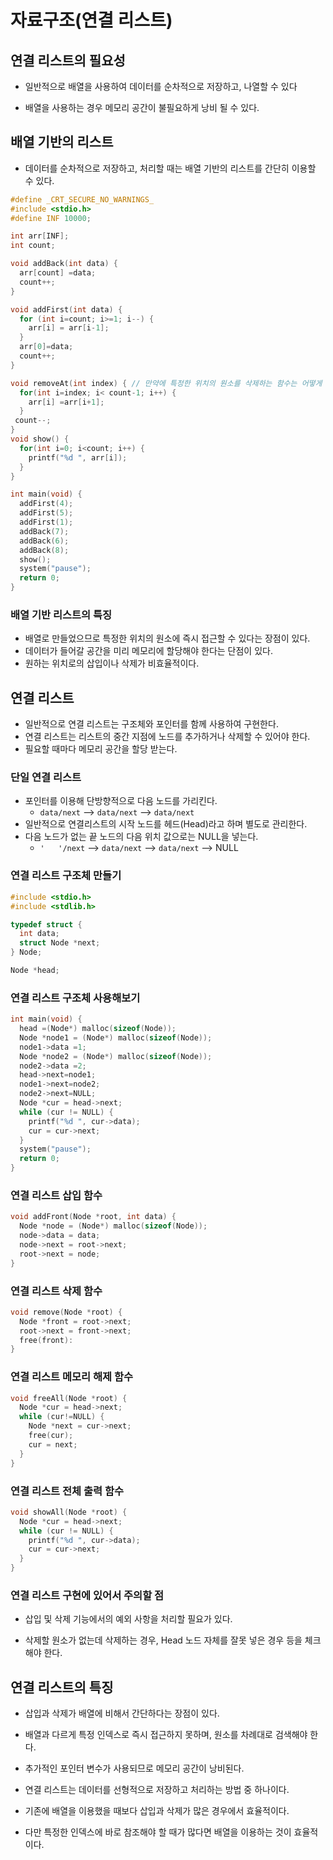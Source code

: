 # 자료구조(연결 리스트)

## 연결 리스트의 필요성

* 일반적으로 배열을 사용하여 데이터를 순차적으로 저장하고, 나열할 수 있다

* 배열을 사용하는 경우 메모리 공간이 불필요하게 낭비 될 수 있다.

  

## 배열 기반의 리스트

* 데이터를 순차적으로 저장하고, 처리할 때는 배열 기반의 리스트를 간단히 이용할 수 있다.



```c
#define _CRT_SECURE_NO_WARNINGS_
#include <stdio.h>
#define INF 10000;

int arr[INF];
int count;

void addBack(int data) {
  arr[count] =data;
  count++;
}

void addFirst(int data) {
  for (int i=count; i>=1; i--) {
    arr[i] = arr[i-1];
  }
  arr[0]=data;
  count++;
}

void removeAt(int index) { // 만약에 특정한 위치의 원소를 삭제하는 함수는 어떻게 구현할까?
  for(int i=index; i< count-1; i++) {
    arr[i] =arr[i+1];
  }
 count--;
}
void show() {
  for(int i=0; i<count; i++) {
    printf("%d ", arr[i]);
  }
}

int main(void) {
  addFirst(4);
  addFirst(5);
  addFirst(1);
  addBack(7);
  addBack(6);
  addBack(8);
  show();
  system("pause");
  return 0;
}
```



### 배열 기반 리스트의 특징

* 배열로 만들었으므로 특정한 위치의 원소에 즉시 접근할 수 있다는 장점이 있다.
* 데이터가 들어갈 공간을 미리 메모리에 할당해야 한다는 단점이 있다.
* 원하는 위치로의 삽입이나 삭제가 비효율적이다.



## 연결 리스트

* 일반적으로 연결 리스트는 구조체와 포인터를 함께 사용하여 구현한다.
* 연결 리스트는 리스트의 중간 지점에 노드를 추가하거나 삭제할 수 있어야 한다.
* 필요할 때마다 메모리 공간을 할당 받는다.



### 단일 연결 리스트

* 포인터를 이용해 단방향적으로 다음 노드를 가리킨다.
  * `data/next` --> `data/next` --> `data/next`
* 일반적으로 연결리스트의 시작 노드를 헤드(Head)라고 하며 별도로 관리한다.
* 다음 노드가 없는 끝 노드의 다음 위치 값으로는 NULL을 넣는다.
  * `'   '/next` --> `data/next` --> `data/next` --> NULL



### 연결 리스트 구조체 만들기

```c
#include <stdio.h>
#include <stdlib.h>

typedef struct {
  int data;
  struct Node *next;
} Node;

Node *head; 
```

### 연결 리스트 구조체 사용해보기

```c
int main(void) {
  head =(Node*) malloc(sizeof(Node));
  Node *node1 = (Node*) malloc(sizeof(Node));
  node1->data =1;
  Node *node2 = (Node*) malloc(sizeof(Node));
  node2->data =2;
  head->next=node1;
  node1->next=node2;
  node2->next=NULL;
  Node *cur = head->next;
  while (cur != NULL) {
    printf("%d ", cur->data);
    cur = cur->next;
  }
  system("pause");
  return 0;
}
```

### 연결 리스트 삽입 함수

```c
void addFront(Node *root, int data) {
  Node *node = (Node*) malloc(sizeof(Node));
  node->data = data;
  node->next = root->next;
  root->next = node;
}
```

### 연결 리스트 삭제 함수

```c
void remove(Node *root) {
  Node *front = root->next;
  root->next = front->next;
  free(front):
}
```

### 연결 리스트 메모리 해제 함수

```c
void freeAll(Node *root) {
  Node *cur = head->next;
  while (cur!=NULL) {
    Node *next = cur->next;
    free(cur);
    cur = next;
  }
}
```

### 연결 리스트 전체 출력 함수

```c
void showAll(Node *root) {
  Node *cur = head->next;
  while (cur != NULL) {
    printf("%d ", cur->data);
    cur = cur->next;
  }
}
```



### 연결 리스트 구현에 있어서 주의할 점

* 삽입 및 삭제 기능에서의 예외 사항을 처리할 필요가 있다.

* 삭제할 원소가 없는데 삭제하는 경우,  Head 노드 자체를 잘못 넣은 경우 등을 체크해야 한다.



## 연결 리스트의 특징

* 삽입과 삭제가 배열에 비해서 간단하다는 장점이 있다.
* 배열과 다르게 특정 인덱스로 즉시 접근하지 못하며, 원소를 차례대로 검색해야 한다.
* 추가적인 포인터 변수가 사용되므로 메모리 공간이 낭비된다.

* 연결 리스트는 데이터를 선형적으로 저장하고 처리하는 방법 중 하나이다.
* 기존에 배열을 이용했을 때보다 삽입과 삭제가 많은 경우에서 효율적이다.
* 다만 특정한 인덱스에 바로 참조해야 할 때가 많다면 배열을 이용하는 것이 효율적이다.

